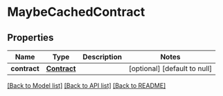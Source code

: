 # MaybeCachedContract

## Properties
Name | Type | Description | Notes
------------ | ------------- | ------------- | -------------
**contract** | [**Contract**](Contract.md) |  | [optional] [default to null]

[[Back to Model list]](../README.md#documentation-for-models) [[Back to API list]](../README.md#documentation-for-api-endpoints) [[Back to README]](../README.md)


